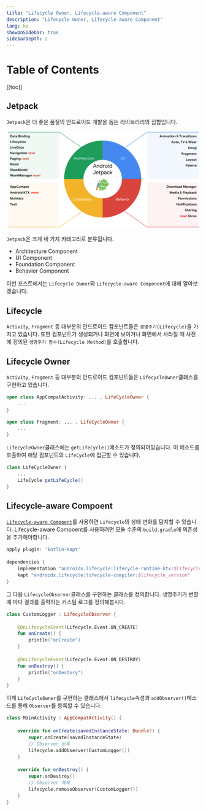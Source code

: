 ```yaml
---
title: "Lifecycle Owner, Lifecycle-aware Component"
description: "Lifecycle Owner, Lifecycle-aware Component"
lang: ko
showOnSidebar: true
sidebarDepth: 2
---
```


# Table of Contents

[[toc]]

## Jetpack
`Jetpack`은 더 좋은 품질의 안드로이드 개발을 돕는 라이브러리의 집합입니다.

![](./20200701_lifecycle/1.png)

`Jetpack`은 크게 네 가지 카테고리로 분류됩니다.
- Architecture Component
- UI Component
- Foundation Component
- Behavior Component

이번 포스트에서는 `Lifecycle Owner`와 `Lifecycle-aware Component`에 대해 알아보겠습니다.

## Lifecycle
`Activity`, `Fragment` 등 대부분의 안드로이드 컴포넌트들은 `생명주기(Lifecycle)`을 가지고 있습니다. 또한 컴포넌트가 생성되거나 화면에 보이거나 화면에서 사라질 때 사전에 정의된 `생명주기 함수(Lifecycle Method)`를 호출합니다.

## Lifecycle Owner
`Activity`, `Fragment` 등 대부분의 안드로이드 컴포넌트들은 `LifecycleOwner`클래스를 구현하고 있습니다.
``` kotlin AppCompatActivity.kt
open class AppCompatActivity: ... , LifeCycleOwner {
    ...
}
```
``` kotlin Fragment.kt 
open class Fragment: ... , LifeCycleOwner {
    ...
}
```

`LifecycleOwner`클래스에는 `getLifeCycle()`메소드가 정의되어있습니다. 이 메소드를 호출하여 해당 컴포넌트의 `LifeCycle`에 접근할 수 있습니다.

``` java LifeCycleOwner.java
class LifeCycleOwner {
    ...
    LifeCycle getLifeCycle()
}
```

## Lifecycle-aware Compoent
[`Lifecycle-aware Compoent`](https://developer.android.com/topic/libraries/architecture/lifecycle)를 사용하면 `Lifecycle`의 상태 변화를 탐지할 수 있습니다. Lifecycle-aware Compoent를 사용하려면 모듈 수준의 `build.gradle`에 의존성을 추가해야합니다.
``` groovy 모듈 수준의 build.gradle
apply plugin: 'kotlin-kapt'

dependencies {
    implementation "androidx.lifecycle:lifecycle-runtime-ktx:$lifecycle_version"
    kapt "androidx.lifecycle:lifecycle-compiler:$lifecycle_version"
}
```

그 다음 `LifecycleObserver`클래스를 구현하는 클래스를 정의합니다. 생명주기가 변할 때 마다 결과를 출력하는 커스텀 로그를 정의해봅시다.
``` kotlin CustomLogger.kt
class CustomLogger : LifecycleObserver {

    @OnLifecycleEvent(Lifecycle.Event.ON_CREATE)
    fun onCreate() {
        println("onCreate")
    }

    @OnLifecycleEvent(Lifecycle.Event.ON_DESTROY)
    fun onDestroy() {
        println("onDestory")
    }
}
```
이제 `LifeCycleOwner`를 구현하는 클래스에서 `lifecycle`속성과 `addObserver()`메소드를 통해 `Observer`를 등록할 수 있습니다.
``` kotlin CreateActivity.kt
class MainActivity : AppCompatActivity() {

    override fun onCreate(savedInstanceState: Bundle?) {
        super.onCreate(savedInstanceState)
        // Observer 등록
        lifecycle.addObserver(CustomLogger())
    }

    override fun onDestroy() {
        super.onDestroy()
        // Observer 해제
        lifecycle.removeObserver(CustomLogger())
    }
}
```